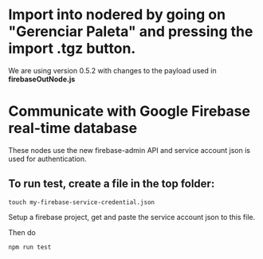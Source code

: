 # Import into nodered by going on "Gerenciar Paleta" and pressing the import .tgz button.
We are using version 0.5.2 with changes to the payload used in **firebaseOutNode.js**

# Communicate with Google Firebase real-time database

These nodes use the new firebase-admin API and service account json is used for authentication.

## To run test, create a file in the top folder:

    touch my-firebase-service-credential.json

Setup a firebase project, get and paste the service account json to this file.

Then do

    npm run test

